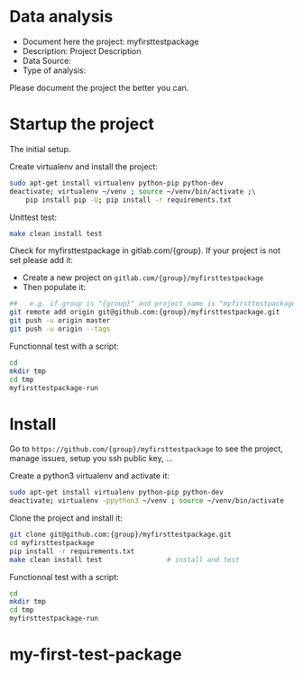 # Data analysis
- Document here the project: myfirsttestpackage
- Description: Project Description
- Data Source:
- Type of analysis:

Please document the project the better you can.

# Startup the project

The initial setup.

Create virtualenv and install the project:
```bash
sudo apt-get install virtualenv python-pip python-dev
deactivate; virtualenv ~/venv ; source ~/venv/bin/activate ;\
    pip install pip -U; pip install -r requirements.txt
```

Unittest test:
```bash
make clean install test
```

Check for myfirsttestpackage in gitlab.com/{group}.
If your project is not set please add it:

- Create a new project on `gitlab.com/{group}/myfirsttestpackage`
- Then populate it:

```bash
##   e.g. if group is "{group}" and project_name is "myfirsttestpackage"
git remote add origin git@github.com:{group}/myfirsttestpackage.git
git push -u origin master
git push -u origin --tags
```

Functionnal test with a script:

```bash
cd
mkdir tmp
cd tmp
myfirsttestpackage-run
```

# Install

Go to `https://github.com/{group}/myfirsttestpackage` to see the project, manage issues,
setup you ssh public key, ...

Create a python3 virtualenv and activate it:

```bash
sudo apt-get install virtualenv python-pip python-dev
deactivate; virtualenv -ppython3 ~/venv ; source ~/venv/bin/activate
```

Clone the project and install it:

```bash
git clone git@github.com:{group}/myfirsttestpackage.git
cd myfirsttestpackage
pip install -r requirements.txt
make clean install test                # install and test
```
Functionnal test with a script:

```bash
cd
mkdir tmp
cd tmp
myfirsttestpackage-run
```
# my-first-test-package
